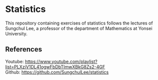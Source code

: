 # Statistics
This repository containing exercises of statistics follows the lectures of Sungchul Lee, a professor of the department of Mathematics at Yonsei University.

## References
Youtube: https://www.youtube.com/playlist?list=PLXziV1DL41ogwFbDbTImwXBkG8Zs2-4GF <br/>
Github: https://github.com/SungchulLee/statistics <br/>
